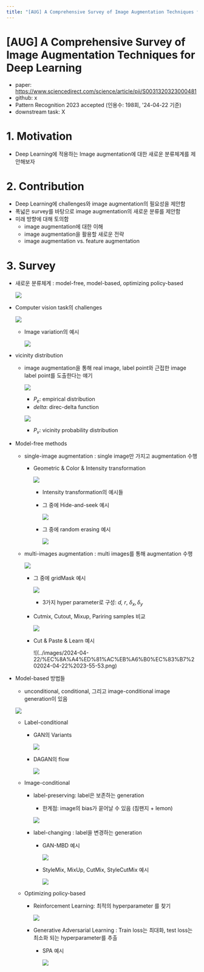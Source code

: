 ```yaml
---
title: "[AUG] A Comprehensive Survey of Image Augmentation Techniques for Deep Learning"
---
```

# [AUG] A Comprehensive Survey of Image Augmentation Techniques for Deep Learning

- paper: https://www.sciencedirect.com/science/article/pii/S0031320323000481
- github: x
- Pattern Recognition 2023 accepted (인용수: 198회, '24-04-22 기준)
- downstream task: X

# 1. Motivation

- Deep Learning에 적용하는 Image augmentation에 대한 새로운 분류체계를 제안해보자

# 2. Contribution

- Deep Learning에 challenges와 image augmentation의 필요성을 제안함
- 폭넓은 survey를 바탕으로 image augmentation의 새로운 분류를 제안함
- 미래 방향에 대해 토의함
  - image augmentation에 대한 이해
  - image augmentation을 활용할 새로운 전략
  - image augmentation vs. feature augmentation

# 3. Survey

- 새로운 분류체계 : model-free, model-based, optimizing policy-based

  ![](../images/2024-04-22/%EC%8A%A4%ED%81%AC%EB%A6%B0%EC%83%B7%202024-04-22%2023-42-44.png)

- Computer vision task의 challenges

  ![](../images/2024-04-22/%EC%8A%A4%ED%81%AC%EB%A6%B0%EC%83%B7%202024-04-22%2023-44-40.png)

  - Image variation의 예시

    ![](../images/2024-04-22/%EC%8A%A4%ED%81%AC%EB%A6%B0%EC%83%B7%202024-04-22%2023-45-27.png)

- vicinity distribution

  - image augmentation을 통해 real image, label point와 근접한 image label point를 도출한다는 얘기

    ![](../images/2024-04-22/%EC%8A%A4%ED%81%AC%EB%A6%B0%EC%83%B7%202024-04-22%2023-47-35.png)

    - $P_e$: empirical distribution
    - $delta$: direc-delta function

    ![](../images/2024-04-22/%EC%8A%A4%ED%81%AC%EB%A6%B0%EC%83%B7%202024-04-22%2023-48-08.png)

    - $P_v$: vicinity probability distribution

- Model-free methods

  - single-image augmentation : single image만 가지고 augmentation 수행

    - Geometric & Color & Intensity transformation

      ![](../images/2024-04-22/%EC%8A%A4%ED%81%AC%EB%A6%B0%EC%83%B7%202024-04-22%2023-51-04.png)

      - Intensity transformation의 예시들

      - 그 중에 Hide-and-seek 예시

        ![](../images/2024-04-22/%EC%8A%A4%ED%81%AC%EB%A6%B0%EC%83%B7%202024-04-22%2023-51-33.png)

      - 그 중에 random erasing 예시

        ![](../images/2024-04-22/%EC%8A%A4%ED%81%AC%EB%A6%B0%EC%83%B7%202024-04-22%2023-52-10.png)

  - multi-images augmentation : multi images를 통해 augmentation 수행

    ![](../images/2024-04-22/%EC%8A%A4%ED%81%AC%EB%A6%B0%EC%83%B7%202024-04-22%2023-51-52.png)

    - 그 중에 gridMask 예시

      ![](../images/2024-04-22/%EC%8A%A4%ED%81%AC%EB%A6%B0%EC%83%B7%202024-04-22%2023-52-53.png)

      - 3가지 hyper parameter로 구성: *d, r*, $\delta_x, \delta_y$

    - Cutmix, Cutout, Mixup, Pariring samples 비교

      ![](../images/2024-04-22/%EC%8A%A4%ED%81%AC%EB%A6%B0%EC%83%B7%202024-04-22%2023-54-24.png)

    - Cut & Paste & Learn 예시

      ![(../images/2024-04-22/%EC%8A%A4%ED%81%AC%EB%A6%B0%EC%83%B7%202024-04-22%2023-55-53.png)

- Model-based 방법들

  - unconditional, conditional, 그리고 image-conditional image generation이 있음

  ![](../images/2024-04-22/%EC%8A%A4%ED%81%AC%EB%A6%B0%EC%83%B7%202024-04-22%2023-54-55.png)

  - Label-conditional

    - GAN의 Variants

      ![](../images/2024-04-22/%EC%8A%A4%ED%81%AC%EB%A6%B0%EC%83%B7%202024-04-22%2023-56-41.png)

    - DAGAN의 flow

      ![](../images/2024-04-22/%EC%8A%A4%ED%81%AC%EB%A6%B0%EC%83%B7%202024-04-22%2023-57-11.png)

  - Image-conditional 

    - label-preserving: label은 보존하는 generation

      - 한계점: image의 bias가 묻어날 수 있음 (침팬지 + lemon)

      ![](../images/2024-04-22/%EC%8A%A4%ED%81%AC%EB%A6%B0%EC%83%B7%202024-04-23%2000-00-04.png)

    - label-changing : label을 변경하는 generation

      - GAN-MBD 예시

        ![](../images/2024-04-22/%EC%8A%A4%ED%81%AC%EB%A6%B0%EC%83%B7%202024-04-22%2023-57-36.png)

      - StyleMix, MixUp, CutMix, StyleCutMix 예시

        ![](../images/2024-04-22/%EC%8A%A4%ED%81%AC%EB%A6%B0%EC%83%B7%202024-04-23%2000-01-58.png)

      

  - Optimizing policy-based

    - Reinforcement Learning: 최적의 hyperparameter 를 찾기

      ![](../images/2024-04-22/%EC%8A%A4%ED%81%AC%EB%A6%B0%EC%83%B7%202024-04-23%2000-03-53.png)

    - Generative Adversarial Learning : Train loss는 최대화, test loss는 최소화 되는 hyperparameter를 추출

      - SPA 예시

        ![](../images/2024-04-22/%EC%8A%A4%ED%81%AC%EB%A6%B0%EC%83%B7%202024-04-23%2000-04-06.png)
